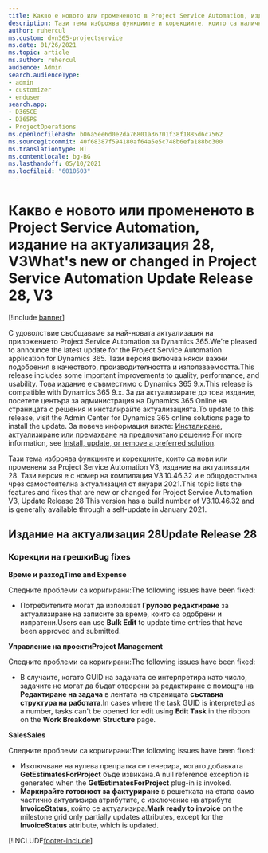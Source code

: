 ```yaml
---
title: Какво е новото или промененото в Project Service Automation, издание на актуализация 28, V3
description: Тази тема изброява функциите и корекциите, които са налични в Project Service Automation V3, издание на актуализация 28, V3.
author: ruhercul
ms.custom: dyn365-projectservice
ms.date: 01/26/2021
ms.topic: article
ms.author: ruhercul
audience: Admin
search.audienceType:
- admin
- customizer
- enduser
search.app:
- D365CE
- D365PS
- ProjectOperations
ms.openlocfilehash: b06a5ee6d0e2da76801a36701f38f1885d6c7562
ms.sourcegitcommit: 40f68387f594180af64a5e5c748b6efa188bd300
ms.translationtype: HT
ms.contentlocale: bg-BG
ms.lasthandoff: 05/10/2021
ms.locfileid: "6010503"
---
```

# <a name="whats-new-or-changed-in-project-service-automation-update-release-28-v3"></a><span data-ttu-id="e54ee-103">Какво е новото или промененото в Project Service Automation, издание на актуализация 28, V3</span><span class="sxs-lookup"><span data-stu-id="e54ee-103">What's new or changed in Project Service Automation Update Release 28, V3</span></span>

[!include [banner](../includes/psa-now-project-operations.md)]

<span data-ttu-id="e54ee-104">С удоволствие съобщаваме за най-новата актуализация на приложението Project Service Automation за Dynamics 365.</span><span class="sxs-lookup"><span data-stu-id="e54ee-104">We’re pleased to announce the latest update for the Project Service Automation application for Dynamics 365.</span></span> <span data-ttu-id="e54ee-105">Тази версия включва някои важни подобрения в качеството, производителността и използваемостта.</span><span class="sxs-lookup"><span data-stu-id="e54ee-105">This release includes some important improvements to quality, performance, and usability.</span></span> <span data-ttu-id="e54ee-106">Това издание е съвместимо с Dynamics 365 9.x.</span><span class="sxs-lookup"><span data-stu-id="e54ee-106">This release is compatible with Dynamics 365 9.x.</span></span> <span data-ttu-id="e54ee-107">За да актуализирате до това издание, посетете центъра за администрация на Dynamics 365 Online на страницата с решения и инсталирайте актуализацията.</span><span class="sxs-lookup"><span data-stu-id="e54ee-107">To update to this release, visit the Admin Center for Dynamics 365 online solutions page to install the update.</span></span> <span data-ttu-id="e54ee-108">За повече информация вижте: [Инсталиране, актуализиране или премахване на предпочитано решение](/power-platform/admin/install-remove-preferred-solution).</span><span class="sxs-lookup"><span data-stu-id="e54ee-108">For more information, see [Install, update, or remove a preferred solution](/power-platform/admin/install-remove-preferred-solution).</span></span>

<span data-ttu-id="e54ee-109">Тази тема изброява функциите и корекциите, които са нови или променени за Project Service Automation V3, издание на актуализация 28. Тази версия е с номер на компилация V3.10.46.32 и е общодостъпна чрез самостоятелна актуализация от януари 2021.</span><span class="sxs-lookup"><span data-stu-id="e54ee-109">This topic lists the features and fixes that are new or changed for Project Service Automation V3, Update Release 28 This version has a build number of V3.10.46.32 and is generally available through a self-update in January 2021.</span></span>

## <a name="update-release-28"></a><span data-ttu-id="e54ee-110">Издание на актуализация 28</span><span class="sxs-lookup"><span data-stu-id="e54ee-110">Update Release 28</span></span>

### <a name="bug-fixes"></a><span data-ttu-id="e54ee-111">Корекции на грешки</span><span class="sxs-lookup"><span data-stu-id="e54ee-111">Bug fixes</span></span>

<span data-ttu-id="e54ee-112">**Време и разход**</span><span class="sxs-lookup"><span data-stu-id="e54ee-112">**Time and Expense**</span></span>

<span data-ttu-id="e54ee-113">Следните проблеми са коригирани:</span><span class="sxs-lookup"><span data-stu-id="e54ee-113">The following issues have been fixed:</span></span>

- <span data-ttu-id="e54ee-114">Потребителите могат да използват **Групово редактиране** за актуализиране на записите за време, които са одобрени и изпратени.</span><span class="sxs-lookup"><span data-stu-id="e54ee-114">Users can use **Bulk Edit** to update time entries that have been approved and submitted.</span></span>

<span data-ttu-id="e54ee-115">**Управление на проекти**</span><span class="sxs-lookup"><span data-stu-id="e54ee-115">**Project Management**</span></span>

<span data-ttu-id="e54ee-116">Следните проблеми са коригирани:</span><span class="sxs-lookup"><span data-stu-id="e54ee-116">The following issues have been fixed:</span></span>

- <span data-ttu-id="e54ee-117">В случаите, когато GUID на задачата се интерпретира като число, задачите не могат да бъдат отворени за редактиране с помощта на **Редактиране на задача** в лентата на страницата **съставна структура на работата**.</span><span class="sxs-lookup"><span data-stu-id="e54ee-117">In cases where the task GUID is interpreted as a number, tasks can't be opened for edit using **Edit Task** in the ribbon on the **Work Breakdown Structure** page.</span></span>

<span data-ttu-id="e54ee-118">**Sales**</span><span class="sxs-lookup"><span data-stu-id="e54ee-118">**Sales**</span></span>

<span data-ttu-id="e54ee-119">Следните проблеми са коригирани:</span><span class="sxs-lookup"><span data-stu-id="e54ee-119">The following issues have been fixed:</span></span>

- <span data-ttu-id="e54ee-120">Изключване на нулева препратка се генерира, когато добавката **GetEstimatesForProject** бъде извикана.</span><span class="sxs-lookup"><span data-stu-id="e54ee-120">A null reference exception is generated when the **GetEstimatesForProject** plug-in is invoked.</span></span>
- <span data-ttu-id="e54ee-121">**Маркирайте готовност за фактуриране** в решетката на етапа само частично актуализира атрибутите, с изключение на атрибута **InvoiceStatus**, който се актуализира.</span><span class="sxs-lookup"><span data-stu-id="e54ee-121">**Mark ready to invoice** on the milestone grid only partially updates attributes, except for the **InvoiceStatus** attribute, which is updated.</span></span>



[!INCLUDE[footer-include](../includes/footer-banner.md)]
